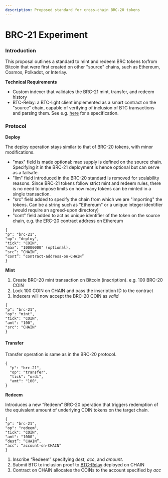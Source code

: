```yaml
---
description: Proposed standard for cross-chain BRC-20 tokens
---
```


# BRC-21 Experiment

### Introduction

This proposal outlines a standard to mint and redeem BRC tokens to/from Bitcoin that were first created on other "source" chains, such as Ethereum, Cosmos, Polkadot, or Interlay.&#x20;

**Technical Requirements**

* Custom indexer that validates the BRC-21 mint, transfer, and redeem history
* BTC-Relay: a BTC-light client implemented as a smart contract on the "source" chain, capable of verifying of inclusion of BTC transactions and parsing them. See e.g. [here](https://spec.interlay.io/spec/btc-relay/index.html) for a specification. &#x20;



### Protocol

**Deploy**

The deploy operation stays similar to that of BRC-20 tokens, with minor modifications.&#x20;

* "max" field is made optional: max supply is defined on the source chain. Specifying it in the BRC-21 deployment is hence optional but can serve as a failsafe.&#x20;
* "lim" field introduced in the BRC-20 standard is removed for scalability reasons. Since BRC-21 tokens follow strict mint and redeem rules, there is no need to impose limits on how many tokens can be minted in a single transaction.
* "src" field added to specify the chain from which we are "importing" the tokens. Can be a string such as "Ethereum" or a unique integer identifier (would require an agreed-upon directory)
* "cont" field added to act as unique identifier of the token on the source chain, e.g. the ERC-20 contract address on Ethereum

```
{ 
"p": "brc-21", 
"op": "deploy", 
"tick": "COIN", 
"max": "10000000" (optional), 
“src”: “CHAIN”,
“cont”: “contract-address-on-CHAIN” 
}
```



**Mint**

1. Create BRC-20 mint transaction on Bitcoin (inscription). e.g. 100 BRC-20 COIN
2. Lock 100 COIN on CHAIN and pass the inscription ID to the contract
3. Indexers will now accept the BRC-20 COIN as _valid_

```
{
"p": "brc-21",
"op": "mint",
"tick": "COIN",
"amt": "100",
"src": "CHAIN"
}
```

#### **Transfer**

Transfer operation is same as in the BRC-20 protocol.

```
{ 
  "p": "brc-21",
  "op": "transfer",
  "tick": "ordi",
  "amt": "100",
}
```

**Redeem**

Introduces a new “Redeem” BRC-20 operation that triggers redemption of the equivalent amount of underlying COIN tokens on the target chain.

```
{ 
"p": "brc-21", 
"op": "redeem", 
"tick": "COIN", 
"amt": "1000",
“dest”: “CHAIN”,
“acc”: “account-on-CHAIN” 
}
```

1. Inscribe “Redeem” specifying _dest_, _acc_, and _amount_.
2. Submit BTC tx inclusion proof to [BTC-Relay](https://spec.interlay.io/spec/btc-relay/index.html) deployed on CHAIN&#x20;
3. Contract on CHAIN allocates the COINs to the account specified by _acc_
